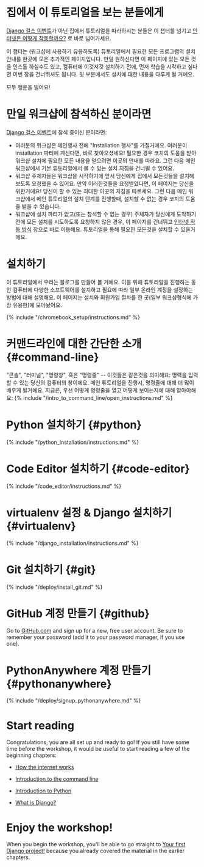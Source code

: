 # 집에서 이 튜토리얼을 보는 분들에게

[Django 걸스 이벤트](https://djangogirls.org/events/)가 아닌 집에서 튜토리얼을 따라하시는 분들은 이 챕터를 넘기고 [인터넷은 어떻게 작동할까요?](../how_the_internet_works/README.md) 로 바로 넘어가세요.

이 챕터는 (워크샵에 사용하기 유용하도록) 튜토리얼에서 필요한 모든 프로그램의 설치 안내를 한곳에 모은 추가적인 페이지입니다. 만일 원하신다면 이 페이지에 있는 모든 것을 인스톨 하실수도 있고, 컴퓨터에 이것저것 설치하기 전에, 먼저 학습을 시작하고 싶다면 이번 장을 건너뛰셔도 됩니다. 뒷 부분에서도 설치에 대한 내용을 다루게 될 거에요.

모두 행운을 빌어요!

# 만일 워크샵에 참석하신 분이라면

[Django 걸스 이벤트](https://djangogirls.org/events/)에 참석 중이신 분이라면:

* 여러분의 워크샵은 메인행사 전에 "Installation 행사"를 가질거에요. 여러분이 installation 파티에 계신다면, 바로 찾아오셨네요! 필요한 경우 코치의 도움을 받아 워크샵 설치에 필요한 모든 내용을 얻으려면 이곳의 안내를 따라요. 그런 다음 메인 워크샵에서 기본 튜토리얼에서 볼 수 있는 설치 지침을 건너뛸 수 있어요.
* 워크샵 주체자들은 워크샵을 시작하기에 앞서 당신에게 집에서 모든것들을 설치해보도록 요청했을 수 있어요. 만약 이러한것들을 요청받았다면, 이 페이지는 당신을 위한거에요! 당신이 할 수 있는 최대한 이곳의 지침을 따르세요. 그런 다음 메인 워크샵에서 메인 튜토리얼의 설치 단계를 진행할때, 설치할 수 없는 경우 코치의 도움을 받을 수 있습니다.
* 워크샵에 설치 파티가 없고(또는 참석할 수 없는 경우) 주체자가 당신에게 도착하기 전에 모든 설치를 시도하도록 요청하지 않은 경우, 이 페이지를 건너뛰고 [인터넷 작동 방식](../how_the_internet_works/README.md) 장으로 바로 이동해요. 튜토리얼을 통해 필요한 모든것을 설치할 수 있을거에요.

# 설치하기

이 튜토리얼에서 우리는 블로그를 만들어 볼 거에요. 이를 위해 튜토리얼을 진행하는 동안 컴퓨터에 다양한 소프트웨어를 설치하고 필요에 따라 일부 온라인 계정을 설정하는 방법에 대해 설명해요. 이 페이지는 설치와 회원가입 절차를 한 곳(일부 워크샵형식에 가장 유용한)에 모아놨어요.

<!--sec data-title="Chromebook setup (if you're using one)"
data-id="chromebook_setup" data-collapse=true ces--> {% include "/chromebook_setup/instructions.md" %} 

<!--endsec-->

# 커맨드라인에 대한 간단한 소개 {#command-line}

"콘솔", "터미널", "명령창", 혹은 "명령줄" -- 이것들은 같은것을 의미해요: 명력을 입력할 수 있는 당신의 컴퓨터의 창이에요. 메인 튜토리얼을 진행시, 명령줄에 대해 더 많이 배우게 될거에요. 지금은, 우선 어떻게 명령줄을 열고 어떻게 보이는지에 대해 알아야해요: {% include "/intro_to_command_line/open_instructions.md" %}

# Python 설치하기 {#python}

{% include "/python_installation/instructions.md" %}

# Code Editor 설치하기 {#code-editor}

{% include "/code_editor/instructions.md" %}

# virtualenv 설정 & Django 설치하기 {#virtualenv}

{% include "/django_installation/instructions.md" %}

# Git 설치하기 {#git}

{% include "/deploy/install_git.md" %}

# GitHub 계정 만들기 {#github}

Go to [GitHub.com](https://www.github.com) and sign up for a new, free user account. Be sure to remember your password (add it to your password manager, if you use one).

# PythonAnywhere 계정 만들기 {#pythonanywhere}

{% include "/deploy/signup_pythonanywhere.md" %}

# Start reading

Congratulations, you are all set up and ready to go! If you still have some time before the workshop, it would be useful to start reading a few of the beginning chapters:

* [How the internet works](../how_the_internet_works/README.md)

* [Introduction to the command line](../intro_to_command_line/README.md)

* [Introduction to Python](../python_introduction/README.md)

* [What is Django?](../django/README.md)

# Enjoy the workshop!

When you begin the workshop, you'll be able to go straight to [Your first Django project!](../django_start_project/README.md) because you already covered the material in the earlier chapters.